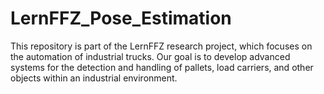 # LernFFZ_Pose_Estimation
This repository is part of the LernFFZ research project, which focuses on the automation of industrial trucks. Our goal is to develop advanced systems for the detection and handling of pallets, load carriers, and other objects within an industrial environment.
